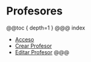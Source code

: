 # Profesores

@@toc { depth=1 }
@@@ index
* [Acceso](acceso.md)
* [Crear Profesor](crear.md)
* [Editar Profesor](editar/index.md)
@@@

